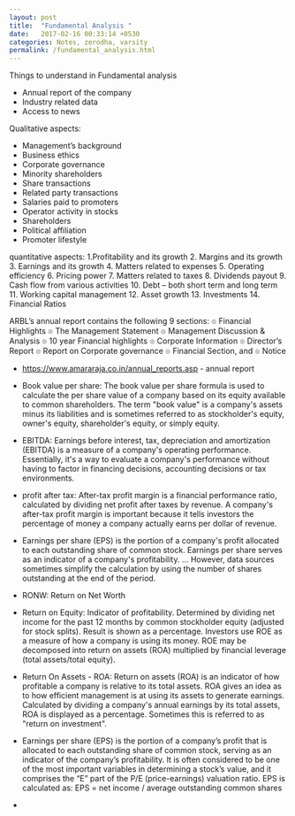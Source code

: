 ```yaml
---
layout: post
title:  "Fundamental Analysis "
date:   2017-02-16 00:33:14 +0530
categories: Notes, zerodha, varsity
permalink: /fundamental_analysis.html
---
```


Things to understand in Fundamental analysis

- Annual report of the company
- Industry related data
- Access to news

Qualitative aspects:
- Management’s background
- Business ethics
- Corporate governance
- Minority shareholders 
- Share transactions
- Related party transactions
- Salaries paid to promoters
- Operator activity in stocks 
- Shareholders
- Political affiliation
- Promoter lifestyle 

quantitative aspects:
1.Profitability and its growth 
2. Margins and its growth
3. Earnings and its growth
4. Matters related to expenses 
5. Operating efficiency
6. Pricing power
7. Matters related to taxes
8. Dividends payout
9. Cash flow from various activities
10. Debt – both short term and long term 
11. Working capital management
12. Asset growth
13. Investments
14. Financial Ratios

ARBL’s annual report contains the following 9 sections:
๏ Financial Highlights
๏ The Management Statement
๏ Management Discussion & Analysis ๏ 10 year Financial highlights
๏ Corporate Information
๏ Director’s Report
๏ Report on Corporate governance ๏ Financial Section, and
๏ Notice

- https://www.amararaja.co.in/annual_reports.asp - annual report

- Book value per share: The book value per share formula is used to calculate the per share value of a company based on its equity available to common shareholders. The term "book value" is a company's assets minus its liabilities and is sometimes referred to as stockholder's equity, owner's equity, shareholder's equity, or simply equity.
- EBITDA: Earnings before interest, tax, depreciation and amortization (EBITDA) is a measure of a company's operating performance. Essentially, it's a way to evaluate a company's performance without having to factor in financing decisions, accounting decisions or tax environments.
- profit after tax: After-tax profit margin is a financial performance ratio, calculated by dividing net profit after taxes by revenue. A company's after-tax profit margin is important because it tells investors the percentage of money a company actually earns per dollar of revenue.
- Earnings per share (EPS) is the portion of a company's profit allocated to each outstanding share of common stock. Earnings per share serves as an indicator of a company's profitability. ... However, data sources sometimes simplify the calculation by using the number of shares outstanding at the end of the period.
- RONW: Return on Net Worth
- Return on Equity: Indicator of profitability. Determined by dividing net income for the past 12 months by common stockholder equity (adjusted for stock splits). Result is shown as a percentage. Investors use ROE as a measure of how a company is using its money. ROE may be decomposed into return on assets (ROA) multiplied by financial leverage (total assets/total equity).
- Return On Assets - ROA: Return on assets (ROA) is an indicator of how profitable a company is relative to its total assets. ROA gives an idea as to how efficient management is at using its assets to generate earnings. Calculated by dividing a company's annual earnings by its total assets, ROA is displayed as a percentage. Sometimes this is referred to as "return on investment".
- Earnings per share (EPS) is the portion of a company’s profit that is allocated to each outstanding share of common stock, serving as an indicator of the company’s profitability. It is often considered to be one of the most important variables in determining a stock’s value, and it comprises the “E” part of the P/E (price-earnings) valuation ratio. EPS is calculated as:
EPS = net income / average outstanding common shares
- 
